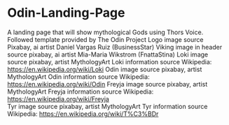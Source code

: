 # Odin-Landing-Page

A landing page that will show mythological Gods using Thors Voice. Followed template provided by The Odin Project
Logo image source Pixabay, ai artist Daniel Vargas Ruiz (BusinessStar)
Viking image in header source pixabay, ai artist Mia-Maria Wikstrom (FnattaStina)
Loki image source pixabay, artist MythologyArt
Loki information source Wikipedia: https://en.wikipedia.org/wiki/Loki
Odin image source pixabay, artist MythologyArt
Odin information source Wikipedia: https://en.wikipedia.org/wiki/Odin
Freyja image source pixabay, artist MythologyArt
Freyja information source Wikipedia: https://en.wikipedia.org/wiki/Freyja  
Tyr image source pixabay, artist MythologyArt
Tyr information source Wikipedia: https://en.wikipedia.org/wiki/T%C3%BDr
